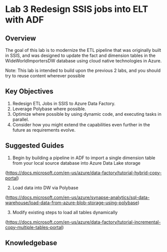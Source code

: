# 	Lab 3 Redesign SSIS jobs into ELT with ADF

## Overview

The goal of this lab is to modernize the ETL pipeline that was originally built in SSIS, and was designed to update the fact and dimension tables in the WideWorldImportersDW database using cloud native technologies in Azure.

Note: This lab is intended to build upon the previous 2 labs, and you should try to reuse content wherever possible

## Key Objectives

1. Redesign ETL Jobs in SSIS to Azure Data Factory.
2. Leverage Polybase where possible.
3. Optimize where possible by using dynamic code, and executing tasks in parallel.
4. Consider how you might extend the capabilities even further in the future as requirements evolve.


## Suggested Guides

1. Begin by building a pipeline in ADF to import a single dimension table from your local source database into Azure Data Lake storage

(https://docs.microsoft.com/en-us/azure/data-factory/tutorial-hybrid-copy-portal)

2. Load data into DW via Polybase

(https://docs.microsoft.com/en-us/azure/synapse-analytics/sql-data-warehouse/load-data-from-azure-blob-storage-using-polybase)

3. Modify existing steps to load all tables dynamically

(https://docs.microsoft.com/en-us/azure/data-factory/tutorial-incremental-copy-multiple-tables-portal)

## Knowledgebase

